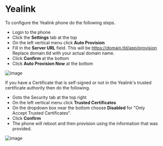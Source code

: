 # Yealink

To configure the Yealink phone do the following steps.

-   Login to the phone
-   Click the **Settings** tab at the top
-   On the left vertical menu click **Auto Provision**
-   Fill in the **Server URL** field. This will be
    <https://domain.tld/app/provision> Replace domain.tld with your
    actual domain name.
-   Click **Confirm** at the bottom
-   Click **Auto Provision Now** at the bottom

![image](../../_static/images/fusionpbx_provision_auto_yealink.jpg)

If you have a Certificate that is self-signed or not in the Yealink\'s
trusted certificate authority then do the following.

-   Goto the Security tab at the top right
-   On the left vertical menu click **Trusted Certificates**
-   On the dropdown box near the bottom choose **Disabled** for \"Only
    Accept Trusted Certificates\".
-   Click **Confirm**
-   The phone will reboot and then provision using the information that
    was provided.

![image](../../_static/images/fusionpbx_provision_auto_yealink1.jpg)
